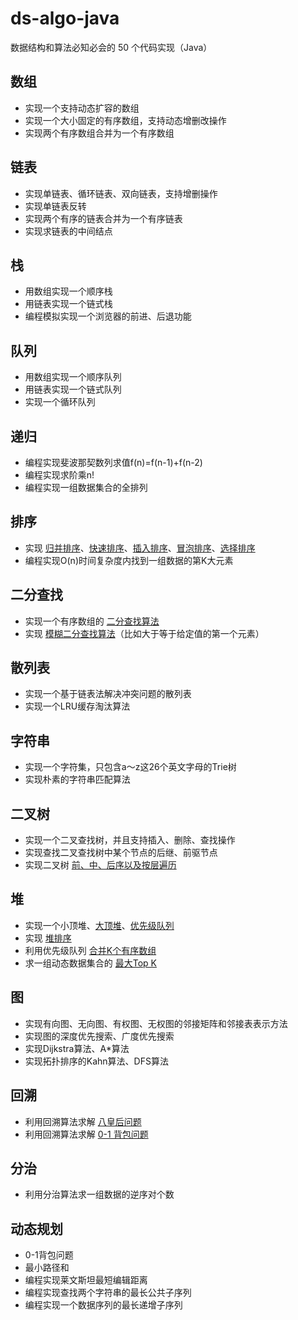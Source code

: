 # ds-algo-java

数据结构和算法必知必会的 50 个代码实现（Java）

## 数组

* 实现一个支持动态扩容的数组
* 实现一个大小固定的有序数组，支持动态增删改操作
* 实现两个有序数组合并为一个有序数组

## 链表

* 实现单链表、循环链表、双向链表，支持增删操作
* 实现单链表反转
* 实现两个有序的链表合并为一个有序链表
* 实现求链表的中间结点

## 栈

* 用数组实现一个顺序栈
* 用链表实现一个链式栈
* 编程模拟实现一个浏览器的前进、后退功能

## 队列

* 用数组实现一个顺序队列
* 用链表实现一个链式队列
* 实现一个循环队列

## 递归

* 编程实现斐波那契数列求值f(n)=f(n-1)+f(n-2)
* 编程实现求阶乘n!
* 编程实现一组数据集合的全排列

## 排序

* 实现 [归并排序][MergeSort]、[快速排序][QuickSort]、[插入排序][InsertionSort]、[冒泡排序][BubbleSort]、[选择排序][SelectionSort]
* 编程实现O(n)时间复杂度内找到一组数据的第K大元素

[MergeSort]: https://github.com/andavid/ds-algo-java/blob/master/src/main/java/com/github/andavid/ds/basic/sort/MergeSort.java
[QuickSort]: https://github.com/andavid/ds-algo-java/blob/master/src/main/java/com/github/andavid/ds/basic/sort/QuickSort.java
[BubbleSort]: https://github.com/andavid/ds-algo-java/blob/master/src/main/java/com/github/andavid/ds/basic/sort/BubbleSort.java
[InsertionSort]: https://github.com/andavid/ds-algo-java/blob/master/src/main/java/com/github/andavid/ds/basic/sort/InsertionSort.java
[SelectionSort]: https://github.com/andavid/ds-algo-java/blob/master/src/main/java/com/github/andavid/ds/basic/sort/SelectionSort.java

## 二分查找

* 实现一个有序数组的 [二分查找算法][binary-search]
* 实现 [模糊二分查找算法][binary-search]（比如大于等于给定值的第一个元素）

[binary-search]: https://github.com/andavid/ds-algo-java/blob/master/src/main/java/com/github/andavid/ds/basic/search/BinarySearch.java

## 散列表

* 实现一个基于链表法解决冲突问题的散列表
* 实现一个LRU缓存淘汰算法

## 字符串

* 实现一个字符集，只包含a～z这26个英文字母的Trie树
* 实现朴素的字符串匹配算法

## 二叉树

* 实现一个二叉查找树，并且支持插入、删除、查找操作
* 实现查找二叉查找树中某个节点的后继、前驱节点
* 实现二叉树 [前、中、后序以及按层遍历][binaryTree]

[binaryTree]: https://github.com/andavid/ds-algo-java/blob/master/src/main/java/com/github/andavid/ds/basic/tree/BinaryTree.java

## 堆

* 实现一个小顶堆、[大顶堆][maxHeap]、[优先级队列][priorityQueue]
* 实现 [堆排序][heapSort]
* 利用优先级队列 [合并K个有序数组][mergeSortedArray]
* 求一组动态数据集合的 [最大Top K][topk]

[maxHeap]: https://github.com/andavid/ds-algo-java/blob/master/src/main/java/com/github/andavid/ds/basic/heap/Heap.java
[priorityQueue]: https://github.com/andavid/ds-algo-java/blob/master/src/main/java/com/github/andavid/ds/basic/heap/PriorityQueueTest.java
[heapSort]: https://github.com/andavid/ds-algo-java/blob/master/src/main/java/com/github/andavid/ds/basic/sort/HeapSort.java
[mergeSortedArray]: https://github.com/andavid/ds-algo-java/blob/master/src/main/java/com/github/andavid/ds/basic/heap/MergeSortedArray.java
[topk]: https://github.com/andavid/ds-algo-java/blob/master/src/main/java/com/github/andavid/ds/basic/heap/Topk.java

## 图

* 实现有向图、无向图、有权图、无权图的邻接矩阵和邻接表表示方法
* 实现图的深度优先搜索、广度优先搜索
* 实现Dijkstra算法、A*算法
* 实现拓扑排序的Kahn算法、DFS算法

## 回溯

* 利用回溯算法求解 [八皇后问题][EightQueen]
* 利用回溯算法求解 [0-1 背包问题][Package]

[EightQueen]: https://github.com/andavid/ds-algo-java/blob/master/src/main/java/com/github/andavid/ds/algorithm/backtracking/EightQueen.java
[Package]: https://github.com/andavid/ds-algo-java/blob/master/src/main/java/com/github/andavid/ds/algorithm/backtracking/Package.java

## 分治

* 利用分治算法求一组数据的逆序对个数

## 动态规划

* 0-1背包问题
* 最小路径和
* 编程实现莱文斯坦最短编辑距离
* 编程实现查找两个字符串的最长公共子序列
* 编程实现一个数据序列的最长递增子序列
